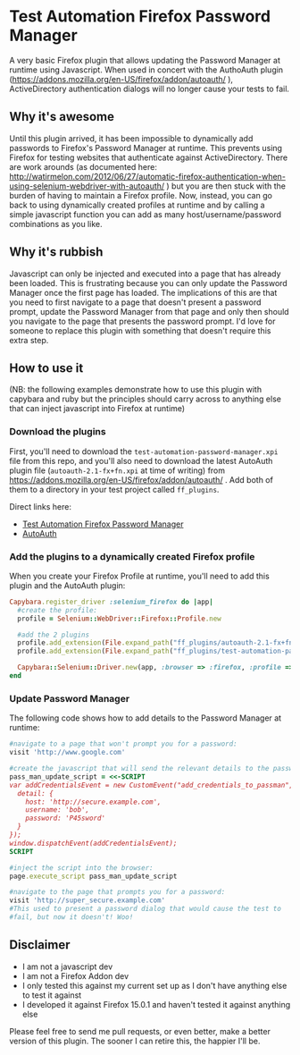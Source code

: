 # Test Automation Firefox Password Manager

A very basic Firefox plugin that allows updating the Password Manager at
runtime using Javascript. When used in concert with the AuthoAuth
plugin (https://addons.mozilla.org/en-US/firefox/addon/autoauth/ ),
ActiveDirectory authentication dialogs will no longer cause your
tests to fail.

## Why it's awesome

Until this plugin arrived, it has been impossible to dynamically add
passwords to Firefox's Password Manager at runtime. This prevents using
Firefox for testing websites that authenticate against ActiveDirectory.
There are work arounds (as documented here: http://watirmelon.com/2012/06/27/automatic-firefox-authentication-when-using-selenium-webdriver-with-autoauth/ ) but you are then stuck with the burden of having to maintain
a Firefox profile. Now, instead, you can go back to using dynamically
created profiles at runtime and by calling a simple javascript function
you can add as many host/username/password combinations as you like.

## Why it's rubbish

Javascript can only be injected and executed into a page that has already
been loaded. This is frustrating because you can only update the Password
Manager once the first page has loaded. The implications of this are
that you need to first navigate to a page that doesn't present a
password prompt, update the Password Manager from that page and only
then should you navigate to the page that presents the password prompt.
I'd love for someone to replace this plugin with something that doesn't
require this extra step.

## How to use it

(NB: the following examples demonstrate how to use this plugin
with capybara and ruby but the principles should carry across to
anything else that can inject javascript into Firefox at runtime)

### Download the plugins

First, you'll need to download the `test-automation-password-manager.xpi`
file from this repo, and you'll also need to download the latest
AutoAuth plugin file (`autoauth-2.1-fx+fn.xpi` at time of writing) from
https://addons.mozilla.org/en-US/firefox/addon/autoauth/ . Add both of
them to a directory in your test project called `ff_plugins`.

Direct links here:

* [Test Automation Firefox Password Manager](https://github.com/natritmeyer/test_automation_firefox_password_manager/blob/master/test-automation-password-manager.xpi?raw=true)
* [AutoAuth](https://addons.mozilla.org/firefox/downloads/latest/4949/addon-4949-latest.xpi)

### Add the plugins to a dynamically created Firefox profile

When you create your Firefox Profile at runtime, you'll need to add this
plugin and the AutoAuth plugin:

```ruby
Capybara.register_driver :selenium_firefox do |app|
  #create the profile:
  profile = Selenium::WebDriver::Firefox::Profile.new

  #add the 2 plugins
  profile.add_extension(File.expand_path("ff_plugins/autoauth-2.1-fx+fn.xpi"))
  profile.add_extension(File.expand_path("ff_plugins/test-automation-password-manager.xpi"))

  Capybara::Selenium::Driver.new(app, :browser => :firefox, :profile => profile)
end
```

### Update Password Manager

The following code shows how to add details to the Password Manager at
runtime:

```ruby
#navigate to a page that won't prompt you for a password:
visit 'http://www.google.com'

#create the javascript that will send the relevant details to the password manager:
pass_man_update_script = <<-SCRIPT
var addCredentialsEvent = new CustomEvent("add_credentials_to_passman", {
  detail: {
    host: 'http://secure.example.com',
    username: 'bob',
    password: 'P45sword'
  }
});
window.dispatchEvent(addCredentialsEvent);
SCRIPT

#inject the script into the browser:
page.execute_script pass_man_update_script

#navigate to the page that prompts you for a password:
visit 'http://super_secure.example.com' 
#This used to present a password dialog that would cause the test to
#fail, but now it doesn't! Woo!
```

## Disclaimer

* I am not a javascript dev
* I am not a Firefox Addon dev
* I only tested this against my current set up as I don't have anything else to test it against
* I developed it against Firefox 15.0.1 and haven't tested it against anything else

Please feel free to send me pull requests, or even better, make a better
version of this plugin. The sooner I can retire this, the happier I'll be.

